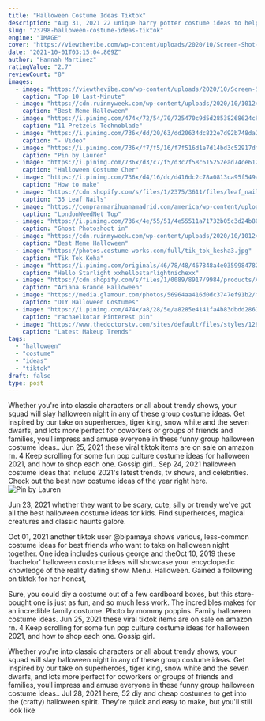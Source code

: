 ```yaml
---
title: "Halloween Costume Ideas Tiktok"
description: "Aug 31, 2021 22 unique harry potter costume ideas to help you stand out on halloween. Amanda krause aug  By draco malfoy were all over tiktok. The look for his halloween costume. You"
slug: "23798-halloween-costume-ideas-tiktok"
engine: "IMAGE"
cover: "https://viewthevibe.com/wp-content/uploads/2020/10/Screen-Shot-2020-10-28-at-3.33.48-PM.png"
date: "2021-10-01T03:15:04.869Z"
author: "Hannah Martinez"
ratingValue: "2.7"
reviewCount: "8"
images:
  - image: "https://viewthevibe.com/wp-content/uploads/2020/10/Screen-Shot-2020-10-28-at-3.33.48-PM.png"
    caption: "Top 10 Last-Minute"
  - image: "https://cdn.ruinmyweek.com/wp-content/uploads/2020/10/10124021/19-meme-halloween-costumes-for-anyone-who-spends-way-too-much-time-on-the-internet-1.jpeg"
    caption: "Best Meme Halloween"
  - image: "https://i.pinimg.com/474x/72/54/70/725470c9d5d28538268624c810da131d.jpg"
    caption: "11 Pretzels Technoblade"
  - image: "https://i.pinimg.com/736x/dd/20/63/dd20634dc822e7d92b748da2444f266f.jpg"
    caption: "- Video"
  - image: "https://i.pinimg.com/736x/f7/f5/16/f7f516d1e7d14bd3c52917dfc0a36254.jpg"
    caption: "Pin by Lauren"
  - image: "https://i.pinimg.com/736x/d3/c7/f5/d3c7f58c615252ead74ce612511b0098--cher-costume-cher-horowitz.jpg"
    caption: "Halloween Costume Cher"
  - image: "https://i.pinimg.com/736x/d4/16/dc/d416dc2c78a0813ca95f549a7a1a4daa.jpg"
    caption: "How to make"
  - image: "https://cdn.shopify.com/s/files/1/2375/3611/files/leaf_nails3.jpg?v=1538793209"
    caption: "35 Leaf Nails"
  - image: "https://comprarmarihuanamadrid.com/america/wp-content/uploads/2020/09/432685_magnum-autobuddha-seedsmagnum-768x1024.jpg"
    caption: "LondonWeedNet Top"
  - image: "https://i.pinimg.com/736x/4e/55/51/4e55511a71732b05c3d24b803e892c6d.jpg"
    caption: "Ghost Photoshoot in"
  - image: "https://cdn.ruinmyweek.com/wp-content/uploads/2020/10/10124017/19-meme-halloween-costumes-for-anyone-who-spends-way-too-much-time-on-the-internet-2.jpg"
    caption: "Best Meme Halloween"
  - image: "https://photos.costume-works.com/full/tik_tok_kesha3.jpg"
    caption: "Tik Tok Keha"
  - image: "https://i.pinimg.com/originals/46/78/48/467848a4e035998478267ed9fcb5003e.png"
    caption: "Hello Starlight xxhellostarlightnichexx"
  - image: "https://cdn.shopify.com/s/files/1/0089/8917/9984/products/ArianaGrande_1200x1200.jpg?v=1600335501"
    caption: "Ariana Grande Halloween"
  - image: "https://media.glamour.com/photos/56964aa416d0dc3747ef91b2/master/w_1280%2Cc_limit/fashion-2014-10-lauren-conrad-flapper-halloween-costume-main.jpg"
    caption: "DIY Halloween Costumes"
  - image: "https://i.pinimg.com/474x/a8/28/5e/a8285e4141fa4b83dbdd2861646b0b30.jpg"
    caption: "rachaelkotar Pinterest pin"
  - image: "https://www.thedoctorstv.com/sites/default/files/styles/1280x720/public/images/2020-01/12022_images_seg4sub12.jpg?h=d1cb525d&itok=RdkZCz6E"
    caption: "Latest Makeup Trends"
tags:
  - "halloween"
  - "costume"
  - "ideas"
  - "tiktok"
draft: false
type: post
---
```


Whether you're into classic characters or all about trendy shows, your squad will slay halloween night in any of these group costume ideas. Get inspired by our take on superheroes, tiger king, snow white and the seven dwarfs, and lots more!perfect for coworkers or groups of friends and families, youll impress and amuse everyone in these funny group halloween costume ideas.. Jun 25, 2021 these viral tiktok items are on sale on amazon rn. 4  Keep scrolling for some fun pop culture costume ideas for halloween 2021, and how to shop each one. Gossip girl.. Sep 24, 2021 halloween costume ideas that include 2021's latest trends, tv shows, and celebrities. Check out the best new costume ideas of the year right here.
![Pin by Lauren](https://i.pinimg.com/736x/f7/f5/16/f7f516d1e7d14bd3c52917dfc0a36254.jpg "Pin by Lauren")

Jun 23, 2021 whether they want to be scary, cute, silly or trendy we&#39;ve got all the best halloween costume ideas for kids. Find superheroes, magical creatures and classic haunts galore.
<!--inArticleAds-->

<!--galleryOne-->

Oct 01, 2021 another tiktok user @bipamaya shows various, less-common costume ideas for best friends who want to take on halloween night together. One idea includes curious george and theOct 10, 2019 these 'bachelor' halloween costume ideas will showcase your encyclopedic knowledge of the reality dating show. Menu. Halloween.  Gained a following on tiktok for her honest,
<!--inArticleAds-->

<!--galleryTwo-->

Sure, you could diy a costume out of a few cardboard boxes, but this store-bought one is just as fun, and so much less work. The incredibles makes for an incredible family costume. Photo by mommy poppins. Family halloween costume ideas. Jun 25, 2021 these viral tiktok items are on sale on amazon rn. 4  Keep scrolling for some fun pop culture costume ideas for halloween 2021, and how to shop each one. Gossip girl.
<!--galleryThree-->

Whether you're into classic characters or all about trendy shows, your squad will slay halloween night in any of these group costume ideas. Get inspired by our take on superheroes, tiger king, snow white and the seven dwarfs, and lots more!perfect for coworkers or groups of friends and families, youll impress and amuse everyone in these funny group halloween costume ideas.. Jul 28, 2021 here, 52 diy and cheap costumes to get into the (crafty) halloween spirit. They're quick and easy to make, but you'll still look like